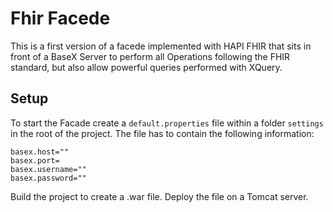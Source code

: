 # Fhir Facede

This is a first version of a facede implemented with HAPI FHIR that sits in front of a BaseX Server to perform all Operations following the FHIR standard, but also allow powerful queries performed with XQuery. 

## Setup 

To start the Facade create a `default.properties` file within a folder `settings` in the root of the project. The file has to contain the following information: 
```
basex.host=""
basex.port=
basex.username=""
basex.password=""
```
Build the project to create a .war file. Deploy the file on a Tomcat server. 